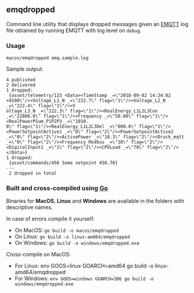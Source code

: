 ## emqdropped

Command line utility that displays dropped messages given an [EMQTT](http://emqtt.io/) log file obtained by running EMQTT with log level on `debug`.

### Usage

`macos/emqdropped emq.sample.log`

Sample output:

```
4 published
2 delivered
1 dropped:
 {asset/telemetry/123 <Data><TimeStamp _=\"2018-09-02 14:24:02 +0100\"/><Voltage_L1_N _=\"222.7\" flag=\"1\"/><Voltage_L2_N _=\"222.4\" flag=\"1\"/><V
oltage_L3_N _=\"222.3\" flag=\"1\"/><RealEnergy_L1L2L3Con _=\"22800.0\" flag=\"1\"/><Frequency _=\"50.00\" flag=\"1\"/><RealPowerPSum_P1P2P3 _=\"1010.
0\" flag=\"1\"/><RealEnergy_L1L2L3Del _=\"000.0\" flag=\"1\"/><PowerSetpointActive1 _=\"0\" flag=\"2\"/><PowerSetpointActive2 _=\"0\" flag=\"2\"/><ActivePower _=\"10.3\" flag=\"2\"/><Druck_mqtt _=\"0\" flag=\"2\"/><Frequency_Modbus _=\"10\" flag=\"2\"/><DigitalInput1 _=\"1\" flag=\"2\"/><CPULoad _=\"70\" flag=\"2\"/></Data>}
1 dropped:
 {asset/commands/456 Some setpoint 456.78}
---
 2 dropped in total
 ```

### Built and cross-compiled using [Go](https://golang.org/)

Binaries for **MacOS**, **Linux** and **Windows** are available in the folders with descriptive names.

In case of errors compile it yourself:

- On MacOS: `go build -o macos/emqdropped`
- On Linux: `go build -o linux-amd64/emqdropped`
- On Windows: `go build -o windows/emqdropped.exe`

Cross-compile on MacOS:

- For Linux: env GOOS=linux GOARCH=amd64 go build -o linux-amd64/emqdropped
- For Windows: `env GOOS=windows GOARCH=386 go build -o windows/emqdropped.exe`
